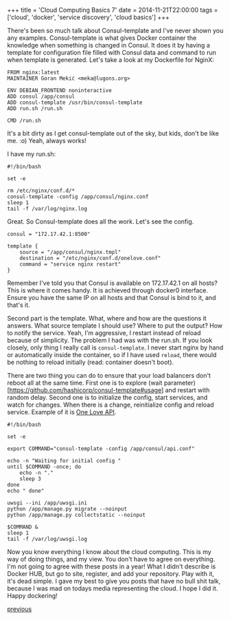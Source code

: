 +++
title = 'Cloud Computing Basics 7'
date = 2014-11-21T22:00:00
tags = ['cloud', 'docker', 'service discovery', 'cloud basics']
+++


There's been so much talk about Consul-template and I've never shown you any
examples. Consul-template is what gives Docker container the knowledge when
something is changed in Consul. It does it by having a template for
configuration file filled with Consul data and command to run when template is
generated. Let's take a look at my Dockerfile for NginX:

    FROM nginx:latest
    MAINTAINER Goran Mekić <meka@lugons.org>

    ENV DEBIAN_FRONTEND noninteractive
    ADD consul /app/consul
    ADD consul-template /usr/bin/consul-template
    ADD run.sh /run.sh

    CMD /run.sh

It's a bit dirty as I get consul-template out of the sky, but kids, don't be
like me. :o) Yeah, always works!

I have my run.sh:

    #!/bin/bash

    set -e

    rm /etc/nginx/conf.d/*
    consul-template -config /app/consul/nginx.conf
    sleep 1
    tail -f /var/log/nginx.log

Great. So Consul-template does all the work. Let's see the config.

    consul = "172.17.42.1:8500"

    template {
        source = "/app/consul/nginx.tmpl"
        destination = "/etc/nginx/conf.d/onelove.conf"
        command = "service nginx restart"
    }

Remember I've told you that Consul is available on 172.17.42.1 on all hosts?
This is where it comes handy. It is achieved through docker0 interface. Ensure
you have the same IP on all hosts and that Consul is bind to it, and that's it.

Second part is the template. What, where and how are the questions it answers.
What source template I should use? Where to put the output? How to notify the
service. Yeah, I'm aggressive, I restart instead of reload because of simplicity.
The problem I had was with the run.sh. If you look closely, only thing I really
call is `consul-template`. I never start nginx by hand or automatically inside
the container, so if I have used `reload`, there would be nothing to reload
initially (read: container doesn't boot).

There are two thing you can do to ensure that your load balancers don't reboot
all at the same time. First one is to explore
(wait parameter)[https://github.com/hashicorp/consul-template#usage] and restart
with random delay. Second one is to initialize the config, start services, and
watch for changes. When there is a change, reinitialize config and reload
service. Example of it is
[One Love API](https://github.com/one-love/api/blob/master/bin/run.sh).

    #!/bin/bash

    set -e

    export COMMAND="consul-template -config /app/consul/api.conf"

    echo -n "Waiting for initial config "
    until $COMMAND -once; do
        echo -n "."
        sleep 3
    done
    echo " done"

    uwsgi --ini /app/uwsgi.ini
    python /app/manage.py migrate --noinput
    python /app/manage.py collectstatic --noinput

    $COMMAND &
    sleep 1
    tail -f /var/log/uwsgi.log

Now you know everything I know about the cloud computing. This is my way of
doing things, and my view. You don't have to agree on everything. I'm not going
to agree with these posts in a year! What I didn't describe is Docker HUB, but
go to site, register, and add your repository. Play with it, it's dead simple. I
gave my best to give you posts that have no bull shit talk, because I was mad on
todays media representing the cloud. I hope I did it. Happy dockering!

[previous](/blog/2014/11/20/cloud-computing-basics-6/)

